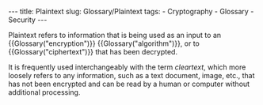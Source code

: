 --- title: Plaintext slug: Glossary/Plaintext tags: - Cryptography - Glossary - Security ---

<span class="seoSummary">Plaintext refers to information that is being used as an input to an {{Glossary("encryption")}} {{Glossary("algorithm")}}, or to {{Glossary("ciphertext")}} that has been decrypted.</span>

It is frequently used interchangeably with the term _cleartext_, which more loosely refers to any information, such as a text document, image, etc., that has not been encrypted and can be read by a human or computer without additional processing.
